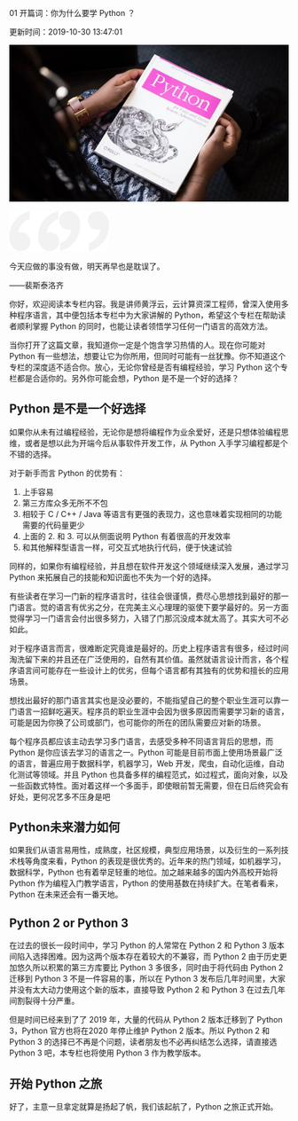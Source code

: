 01 开篇词：你为什么要学 Python ？

更新时间：2019-10-30 13:47:01

![img](img/5d56552a00010d2006400359.jpg)

![img](img/bg-l-1584236493355.png)![img](img/bg-r-1584236493345.png)

今天应做的事没有做，明天再早也是耽误了。

——裴斯泰洛齐

你好，欢迎阅读本专栏内容。我是讲师黄浮云，云计算资深工程师，曾深入使用多种程序语言，其中便包括本专栏中为大家讲解的 Python，希望这个专栏在帮助读者顺利掌握 Python 的同时，也能让读者领悟学习任何一门语言的高效方法。

当你打开了这篇文章，我知道你一定是个饱含学习热情的人。现在你可能对 Python 有一些想法，想要让它为你所用，但同时可能有一丝犹豫。你不知道这个专栏的深度适不适合你。放心，无论你曾经是否有编程经验，学习 Python 这个专栏都是合适你的。另外你可能会想，Python 是不是一个好的选择？



## Python 是不是一个好选择

如果你从未有过编程经验，无论你是想将编程作为业余爱好，还是只想体验编程思维，或者是想以此为开端今后从事软件开发工作，从 Python 入手学习编程都是个不错的选择。

对于新手而言 Python 的优势有：

1. 上手容易
2. 第三方库众多无所不不包
3. 相较于 C / C++ / Java 等语言有更强的表现力，这也意味着实现相同的功能需要的代码量更少
4. 上面的 2. 和 3. 可以从侧面说明 Python 有着很高的开发效率
5. 和其他解释型语言一样，可交互式地执行代码，便于快速试验

同样的，如果你有编程经验，并且想在软件开发这个领域继续深入发展，通过学习 Python 来拓展自己的技能和知识面也不失为一个好的选择。

有些读者在学习一门新的程序语言时，往往会很谨慎，费尽心思想找到最好的那一门语言。觉的语言有优劣之分，在完美主义心理理的驱使下要学最好的。另一方面觉得学习一门语言会付出很多努力，入错了门那沉没成本就太高了。其实大可不必如此。

对于程序语言而言，很难断定究竟谁是最好的。历史上程序语言有很多，经过时间淘洗留下来的并且还在广泛使用的，自然有其价值。虽然就语言设计而言，各个程序语言间可能存在一些设计上的优劣，但每个语言都有其独有的优势和擅长的应用场景。

想找出最好的那门语言其实也是没必要的，不能指望自己的整个职业生涯可以靠一门语言一招鲜吃遍天。程序员的职业生涯中会因为很多原因而需要学习新的语言，可能是因为你换了公司或部门，也可能你的所在的团队需要应对新的场景。

每个程序员都应该主动去学习多门语言，去感受多种不同语言背后的思想，而 Python 是你应该去学习的语言之一。Python 可能是目前市面上使用场景最广泛的语言，普遍应用于数据科学，机器学习，Web 开发，爬虫，自动化运维，自动化测试等领域。并且 Python 也具备多样的编程范式，如过程式，面向对象，以及一些函数式特性。面对着这样一个多面手，即使眼前暂无需要，但在日后终究会有好处，更何况艺多不压身是吧



## Python未来潜力如何

如果我们从语言易用性，成熟度，社区规模，典型应用场景，以及衍生的一系列技术栈等角度来看，Python 的表现是很优秀的。近年来的热门领域，如机器学习，数据科学，Python 也有着举足轻重的地位。加之越来越多的国内外高校开始将 Python 作为编程入门教学语言，Python 的使用基数在持续扩大。在笔者看来，Python 在未来还会有一番天地。



## Python 2 or Python 3

在过去的很长一段时间中，学习 Python 的人常常在 Python 2 和 Python 3 版本间陷入选择困难。因为这两个版本存在着较大的不兼容，而 Python 2 由于历史更加悠久所以积累的第三方库要比 Python 3 多很多，同时由于将代码由 Python 2 迁移到 Python 3 不是一件容易的事，所以在 Python 3 发布后几年时间⾥，大家并没有太大动力使用这个新的版本，直接导致 Python 2 和 Python 3 在过去几年间割裂得十分严重。

但是时间已经来到了了 2019 年，大量的代码从 Python 2 版本迁移到了 Python 3，Python 官方也将在2020 年停止维护 Python 2 版本。所以 Python 2 和 Python 3 的选择已不再是个问题，读者朋友也不必再纠结怎么选择，请直接选 Python 3 吧，本专栏也将使用 Python 3 作为教学版本。



## 开始 Python 之旅

好了，主意一旦拿定就算是扬起了帆，我们该起航了，Python 之旅正式开始。

[
  ](https://www.imooc.com/read/46/article/809)